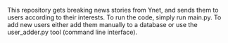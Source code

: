 This repository gets breaking news stories from Ynet, and sends them to users according to their interests.
To run the code, simply run main.py.
To add new users either add them manually to a database or use the user_adder.py tool (command line interface).

